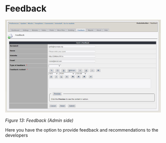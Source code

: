 # Feedback

![](../.gitbook/assets/2feedback.jpg)

_Figure 13: Feedback \(Admin side\)_

Here you have the option to provide feedback and recommendations to the developers
